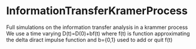 # InformationTransferKramerProcess
Full  simulations on the information transfer analysis in a krammer process
We use a time varying D(t)=D(0)+bf(t) where f(t) is function approximating the delta diract impulse function and b={0,1} used to add or quit f(t)
